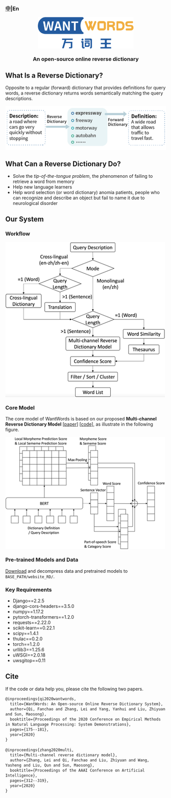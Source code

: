 ### [中](README_ZH.md)|En
<p align="center">
  <a href="https://wantwords.thunlp.org/">
  	<img src="resources/wantwords_logo.svg" width = "300"  alt="WantWords Logo" align="center" />
  </a>
</p>
<h3 align="center">An open-source online reverse dictionary </h3>

## What Is a Reverse Dictionary?
Opposite to a regular (forward) dictionary that provides definitions for query words, a reverse dictionary returns words semantically matching the query descriptions.

<img src="resources/rd_example.png" alt="rd_example" width = "600"  align="center"/>

## What Can a Reverse Dictionary Do?
* Solve the *tip-of-the-tongue problem*, the phenomenon of failing to retrieve a word from memory
* Help new language learners
* Help word selection (or word dictionary) anomia patients, people who can recognize and describe an object but fail to name it due to neurological disorder

## Our System
### Workflow

<img src="resources/workflow.png" alt="workflow" width = "500"  align="center" />

### Core Model

The core model of WantWords is based on our proposed **Multi-channel Reverse Dictionary Model** [[paper](https://ojs.aaai.org/index.php/AAAI/article/view/5365/5221)] [[code](https://github.com/thunlp/MultiRD)], as illustrate in the following figure.

<img src="resources/MRD_model.png" alt="model" width = "500"  align="center" />

### Pre-trained Models and Data

[Download](https://cloud.tsinghua.edu.cn/f/db14bbfb78e0452bb2f1/) and decompress data and pretrained models to `BASE_PATH/website_RD/`.

### Key Requirements
* Django==2.2.5
* django-cors-headers==3.5.0
* numpy==1.17.2
* pytorch-transformers==1.2.0
* requests==2.22.0
* scikit-learn==0.22.1
* scipy==1.4.1
* thulac==0.2.0
* torch==1.2.0
* urllib3==1.25.6
* uWSGI==2.0.18
* uwsgitop==0.11

## Cite

If the code or data help you, please cite the following two papers.

```
@inproceedings{qi2020wantwords,
  title={WantWords: An Open-source Online Reverse Dictionary System},
  author={Qi, Fanchao and Zhang, Lei and Yang, Yanhui and Liu, Zhiyuan and Sun, Maosong},
  booktitle={Proceedings of the 2020 Conference on Empirical Methods in Natural Language Processing: System Demonstrations},
  pages={175--181},
  year={2020}
}

@inproceedings{zhang2020multi,
  title={Multi-channel reverse dictionary model},
  author={Zhang, Lei and Qi, Fanchao and Liu, Zhiyuan and Wang, Yasheng and Liu, Qun and Sun, Maosong},
  booktitle={Proceedings of the AAAI Conference on Artificial Intelligence},
  pages={312--319},
  year={2020}
}
```




